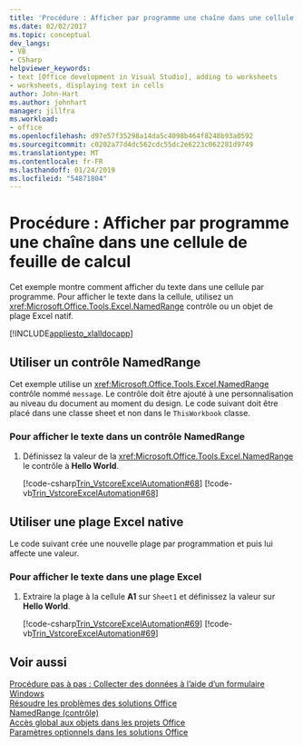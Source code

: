 ```yaml
---
title: 'Procédure : Afficher par programme une chaîne dans une cellule de feuille de calcul'
ms.date: 02/02/2017
ms.topic: conceptual
dev_langs:
- VB
- CSharp
helpviewer_keywords:
- text [Office development in Visual Studio], adding to worksheets
- worksheets, displaying text in cells
author: John-Hart
ms.author: johnhart
manager: jillfra
ms.workload:
- office
ms.openlocfilehash: d97e57f35298a14da5c4098b464f8248b93a0592
ms.sourcegitcommit: c0202a77d4dc562cdc55dc2e6223c062281d9749
ms.translationtype: MT
ms.contentlocale: fr-FR
ms.lasthandoff: 01/24/2019
ms.locfileid: "54871804"
---
```

# <a name="how-to-programmatically-display-a-string-in-a-worksheet-cell"></a>Procédure : Afficher par programme une chaîne dans une cellule de feuille de calcul
  Cet exemple montre comment afficher du texte dans une cellule par programme. Pour afficher le texte dans la cellule, utilisez un <xref:Microsoft.Office.Tools.Excel.NamedRange> contrôle ou un objet de plage Excel natif.  
  
 [!INCLUDE[appliesto_xlalldocapp](../vsto/includes/appliesto-xlalldocapp-md.md)]  
  
## <a name="use-a-namedrange-control"></a>Utiliser un contrôle NamedRange  
 Cet exemple utilise un <xref:Microsoft.Office.Tools.Excel.NamedRange> contrôle nommé `message`. Le contrôle doit être ajouté à une personnalisation au niveau du document au moment du design. Le code suivant doit être placé dans une classe sheet et non dans le `ThisWorkbook` classe.  
  
### <a name="to-display-text-in-a-namedrange-control"></a>Pour afficher le texte dans un contrôle NamedRange  
  
1.  Définissez la valeur de la <xref:Microsoft.Office.Tools.Excel.NamedRange> le contrôle à **Hello World**.  
  
     [!code-csharp[Trin_VstcoreExcelAutomation#68](../vsto/codesnippet/CSharp/Trin_VstcoreExcelAutomationCS/Sheet1.cs#68)]
     [!code-vb[Trin_VstcoreExcelAutomation#68](../vsto/codesnippet/VisualBasic/Trin_VstcoreExcelAutomation/Sheet1.vb#68)]  
  
## <a name="use-a-native-excel-range"></a>Utiliser une plage Excel native  
 Le code suivant crée une nouvelle plage par programmation et puis lui affecte une valeur.  
  
### <a name="to-display-text-in-an-excel-range"></a>Pour afficher le texte dans une plage Excel  
  
1.  Extraire la plage à la cellule **A1** sur `Sheet1` et définissez la valeur sur **Hello World**.  
  
     [!code-csharp[Trin_VstcoreExcelAutomation#69](../vsto/codesnippet/CSharp/Trin_VstcoreExcelAutomationCS/Sheet1.cs#69)]
     [!code-vb[Trin_VstcoreExcelAutomation#69](../vsto/codesnippet/VisualBasic/Trin_VstcoreExcelAutomation/Sheet1.vb#69)]  
  
## <a name="see-also"></a>Voir aussi  
 [Procédure pas à pas : Collecter des données à l’aide d’un formulaire Windows](../vsto/walkthrough-collecting-data-using-a-windows-form.md)   
 [Résoudre les problèmes des solutions Office](../vsto/troubleshooting-office-solutions.md)   
 [NamedRange (contrôle)](../vsto/namedrange-control.md)   
 [Accès global aux objets dans les projets Office](../vsto/global-access-to-objects-in-office-projects.md)   
 [Paramètres optionnels dans les solutions Office](../vsto/optional-parameters-in-office-solutions.md)  
